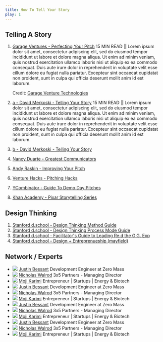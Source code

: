 ```yaml
---
title: How To Tell Your Story
play: 1
---
```


## Telling A Story

  01. [Garage Ventures - Perfecting Your Pitch](01-garage-ventures-perfecting-your-pitch.pdf)
      15 MIN READ || Lorem ipsum dolor sit amet, consectetur adipiscing elit, sed do eiusmod tempor incididunt ut labore et dolore magna aliqua. Ut enim ad minim veniam, quis nostrud exercitation ullamco laboris nisi ut aliquip ex ea commodo consequat. Duis aute irure dolor in reprehenderit in voluptate velit esse cillum dolore eu fugiat nulla pariatur. Excepteur sint occaecat cupidatat non proident, sunt in culpa qui officia deserunt mollit anim id est laborum.
      
      Credit: [Garage Venture Technologies](http://garage.com)
      
  02. [a - David Merkoski - Telling Your Story](02-a-david-merkoski-telling-your-story.pdf)
15 MIN READ || Lorem ipsum dolor sit amet, consectetur adipiscing elit, sed do eiusmod tempor incididunt ut labore et dolore magna aliqua. Ut enim ad minim veniam, quis nostrud exercitation ullamco laboris nisi ut aliquip ex ea commodo consequat. Duis aute irure dolor in reprehenderit in voluptate velit esse cillum dolore eu fugiat nulla pariatur. Excepteur sint occaecat cupidatat non proident, sunt in culpa qui officia deserunt mollit anim id est laborum.
  02. [b - David Merkoski - Telling Your Story](https://www.youtube.com/watch?v=vBw3bEuB3nk)
  03. [Nancy Duarte - Greatest Communicators](https://www.youtube.com/watch?v=1nYFpuc2Umk)
  04. [Andy Raskin - Improving Your Pitch](https://medium.com/firm-narrative/want-a-better-pitch-watch-this-328b95c2fd0b#.jkv1k4520)
  05. [Venture Hacks - Pitching Hacks](05-venture-hacks-pitching-hacks.pdf)
  06. [YCombinator - Guide To Demo Day Pitches](http://blog.ycombinator.com/guide-to-demo-day-pitches/)
  07. [Khan Academy - Pixar Storytelling Series](https://www.khanacademy.org/partner-content/pixar/storytelling)

## Design Thinking

  01. [Stanford d.school - Design Thinking Method Guide](01-stanford-d.school-design-thinking-method-guide.pdf)
  02. [Stanford d.school - Design Thinking Process Mode Guide](02-stanford-d.school-design-thinking-process-mode-guide.pdf)
  03. [Stanford d.school - Facilitator's Guide to Leading Re.d the G.G. Exp](03-stanford-d.school-facilitator-s-guide-to-leading-re.d-the-g.g.exp.pdf)
  04. [Stanford d.school - Design + Entreprenueship (mayfield)](04-stanford-d.school-design-entreprenueship-mayfield.ppt)

## Network / Experts

 * ![](https://slack-imgs.com/?c=1&url=https%3A%2F%2Fmedia.licdn.com%2Fmpr%2Fmpr%2Fshrinknp_400_400%2FAAEAAQAAAAAAAAQOAAAAJDdkZDZmNTY1LWQ5YjMtNGVkYS1hM2RjLTFiNDAxNzljMjQxZg.jpg)
    [Justin Bessant](http://example.com)
    Development
    Engineer at Zero Mass
 * ![](https://slack-imgs.com/?c=1&url=https%3A%2F%2Fmedia.licdn.com%2Fmpr%2Fmpr%2Fshrinknp_400_400%2FAAEAAQAAAAAAAAQOAAAAJDdkZDZmNTY1LWQ5YjMtNGVkYS1hM2RjLTFiNDAxNzljMjQxZg.jpg)
    [Nicholas Walrod](http://example.com)
    3x5 Partners - Managing Director
 * ![](https://slack-imgs.com/?c=1&url=https%3A%2F%2Fmedia.licdn.com%2Fmpr%2Fmpr%2Fshrinknp_400_400%2FAAEAAQAAAAAAAAQOAAAAJDdkZDZmNTY1LWQ5YjMtNGVkYS1hM2RjLTFiNDAxNzljMjQxZg.jpg)
    [Moji Karimi](http://example.com)
    Entrepreneur | Startups | Energy & Biotech
 * ![](https://slack-imgs.com/?c=1&url=https%3A%2F%2Fmedia.licdn.com%2Fmpr%2Fmpr%2Fshrinknp_400_400%2FAAEAAQAAAAAAAAQOAAAAJDdkZDZmNTY1LWQ5YjMtNGVkYS1hM2RjLTFiNDAxNzljMjQxZg.jpg)
    [Justin Bessant](http://example.com)
    Development
    Engineer at Zero Mass
 * ![](https://slack-imgs.com/?c=1&url=https%3A%2F%2Fmedia.licdn.com%2Fmpr%2Fmpr%2Fshrinknp_400_400%2FAAEAAQAAAAAAAAQOAAAAJDdkZDZmNTY1LWQ5YjMtNGVkYS1hM2RjLTFiNDAxNzljMjQxZg.jpg)
    [Nicholas Walrod](http://example.com)
    3x5 Partners - Managing Director
 * ![](https://slack-imgs.com/?c=1&url=https%3A%2F%2Fmedia.licdn.com%2Fmpr%2Fmpr%2Fshrinknp_400_400%2FAAEAAQAAAAAAAAQOAAAAJDdkZDZmNTY1LWQ5YjMtNGVkYS1hM2RjLTFiNDAxNzljMjQxZg.jpg)
    [Moji Karimi](http://example.com)
    Entrepreneur | Startups | Energy & Biotech
 * ![](https://slack-imgs.com/?c=1&url=https%3A%2F%2Fmedia.licdn.com%2Fmpr%2Fmpr%2Fshrinknp_400_400%2FAAEAAQAAAAAAAAQOAAAAJDdkZDZmNTY1LWQ5YjMtNGVkYS1hM2RjLTFiNDAxNzljMjQxZg.jpg)
    [Justin Bessant](http://example.com)
    Development
    Engineer at Zero Mass
 * ![](https://slack-imgs.com/?c=1&url=https%3A%2F%2Fmedia.licdn.com%2Fmpr%2Fmpr%2Fshrinknp_400_400%2FAAEAAQAAAAAAAAQOAAAAJDdkZDZmNTY1LWQ5YjMtNGVkYS1hM2RjLTFiNDAxNzljMjQxZg.jpg)
    [Nicholas Walrod](http://example.com)
    3x5 Partners - Managing Director
 * ![](https://slack-imgs.com/?c=1&url=https%3A%2F%2Fmedia.licdn.com%2Fmpr%2Fmpr%2Fshrinknp_400_400%2FAAEAAQAAAAAAAAQOAAAAJDdkZDZmNTY1LWQ5YjMtNGVkYS1hM2RjLTFiNDAxNzljMjQxZg.jpg)
    [Moji Karimi](http://example.com)
    Entrepreneur | Startups | Energy & Biotech
 * ![](https://slack-imgs.com/?c=1&url=https%3A%2F%2Fmedia.licdn.com%2Fmpr%2Fmpr%2Fshrinknp_400_400%2FAAEAAQAAAAAAAAQOAAAAJDdkZDZmNTY1LWQ5YjMtNGVkYS1hM2RjLTFiNDAxNzljMjQxZg.jpg)
    [Justin Bessant](http://example.com)
    Development
    Engineer at Zero Mass
 * ![](https://slack-imgs.com/?c=1&url=https%3A%2F%2Fmedia.licdn.com%2Fmpr%2Fmpr%2Fshrinknp_400_400%2FAAEAAQAAAAAAAAQOAAAAJDdkZDZmNTY1LWQ5YjMtNGVkYS1hM2RjLTFiNDAxNzljMjQxZg.jpg)
    [Nicholas Walrod](http://example.com)
    3x5 Partners - Managing Director
 * ![](https://slack-imgs.com/?c=1&url=https%3A%2F%2Fmedia.licdn.com%2Fmpr%2Fmpr%2Fshrinknp_400_400%2FAAEAAQAAAAAAAAQOAAAAJDdkZDZmNTY1LWQ5YjMtNGVkYS1hM2RjLTFiNDAxNzljMjQxZg.jpg)
    [Moji Karimi](http://example.com)
    Entrepreneur | Startups | Energy & Biotech